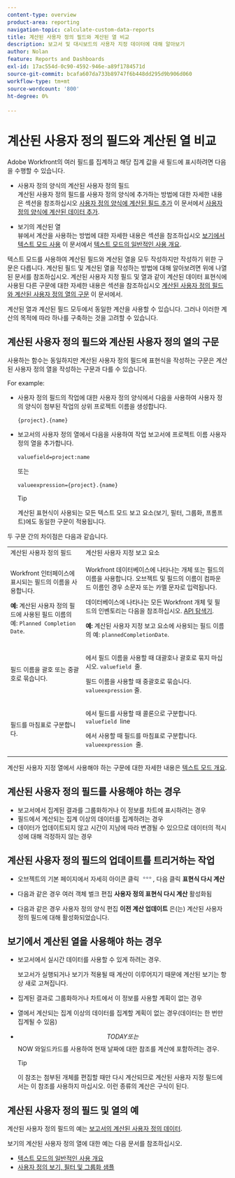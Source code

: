 ```yaml
---
content-type: overview
product-area: reporting
navigation-topic: calculate-custom-data-reports
title: 계산된 사용자 정의 필드와 계산된 열 비교
description: 보고서 및 대시보드의 사용자 지정 데이터에 대해 알아보기
author: Nolan
feature: Reports and Dashboards
exl-id: 17ac554d-0c90-4592-946e-a89f1784571d
source-git-commit: bcafa607da733b89747f6b448dd295d9b906d060
workflow-type: tm+mt
source-wordcount: '800'
ht-degree: 0%

---
```


# 계산된 사용자 정의 필드와 계산된 열 비교

Adobe Workfront의 여러 필드를 집계하고 해당 집계 값을 새 필드에 표시하려면 다음을 수행할 수 있습니다.

* 사용자 정의 양식의 계산된 사용자 정의 필드\
  계산된 사용자 정의 필드를 사용자 정의 양식에 추가하는 방법에 대한 자세한 내용은 섹션을 참조하십시오 [사용자 정의 양식에 계산된 필드 추가](../../../administration-and-setup/customize-workfront/create-manage-custom-forms/add-calculated-data-to-custom-form.md#creating-calculated-custom-fields) 이 문서에서 [사용자 정의 양식에 계산된 데이터 추가](../../../administration-and-setup/customize-workfront/create-manage-custom-forms/add-calculated-data-to-custom-form.md).

* 보기의 계산된 열\
  뷰에서 계산을 사용하는 방법에 대한 자세한 내용은 섹션을 참조하십시오 [보기에서 텍스트 모드 사용](../../../reports-and-dashboards/reports/text-mode/understand-common-uses-text-mode.md#using-text-mode-in-views) 이 문서에서 [텍스트 모드의 일반적인 사용 개요](../../../reports-and-dashboards/reports/text-mode/understand-common-uses-text-mode.md).

텍스트 모드를 사용하여 계산된 필드와 계산된 열을 모두 작성하지만 작성하기 위한 구문은 다릅니다. 계산된 필드 및 계산된 열을 작성하는 방법에 대해 알아보려면 위에 나열된 문서를 참조하십시오. 계산된 사용자 지정 필드 및 열과 같이 계산된 데이터 표현식에 사용된 다른 구문에 대한 자세한 내용은 섹션을 참조하십시오 [계산된 사용자 정의 필드와 계산된 사용자 정의 열의 구문](#syntax-of-calculated-custom-fields-vs-calculated-custom-columns-syntax) 이 문서에서.

계산된 열과 계산된 필드 모두에서 동일한 계산을 사용할 수 있습니다. 그러나 이러한 계산의 목적에 따라 하나를 구축하는 것을 고려할 수 있습니다.

## 계산된 사용자 정의 필드와 계산된 사용자 정의 열의 구문

사용하는 함수는 동일하지만 계산된 사용자 정의 필드에 표현식을 작성하는 구문은 계산된 사용자 정의 열을 작성하는 구문과 다를 수 있습니다.

For example:

* 사용자 정의 필드의 작업에 대한 사용자 정의 양식에서 다음을 사용하여 사용자 정의 양식이 첨부된 작업의 상위 프로젝트 이름을 생성합니다.

  ```
  {project}.{name}
  ```

* 보고서의 사용자 정의 열에서 다음을 사용하여 작업 보고서에 프로젝트 이름 사용자 정의 열을 추가합니다.

  ```
  valuefield=project:name
  ```

  또는

  ```
  valueexpression={project}.{name}
  ```

  >[!TIP]
  >
  >계산된 표현식이 사용되는 모든 텍스트 모드 보고 요소(보기, 필터, 그룹화, 프롬프트)에도 동일한 구문이 적용됩니다.

두 구문 간의 차이점은 다음과 같습니다.

<table style="table-layout:auto"> 
 <col> 
 <col> 
 <tbody> 
  <tr> 
   <td>계산된 사용자 정의 필드</td> 
   <td>계산된 사용자 지정 보고 요소</td> 
  </tr> 
  <tr> 
   <td> <p>Workfront 인터페이스에 표시되는 필드의 이름을 사용합니다.</p> <p class="example" data-mc-autonum="<b>Example: </b>"><span class="autonumber"><span><b>예: </b></span></span>계산된 사용자 정의 필드에 사용된 필드 이름의 예: <code>Planned Completion Date</code>.</p> </td> 
   <td> <p>Workfront 데이터베이스에 나타나는 개체 또는 필드의 이름을 사용합니다. 오브젝트 및 필드의 이름이 컴파운드 이름인 경우 소문자 또는 카멜 문자로 입력됩니다. </p> <p>데이터베이스에 나타나는 모든 Workfront 개체 및 필드의 인벤토리는 다음을 참조하십시오. <a href="../../../wf-api/general/api-explorer.md" class="MCXref xref">API 탐색기</a>. </p> <p class="example" data-mc-autonum="<b>Example: </b>"><span class="autonumber"><span><b>예: </b></span></span>계산된 사용자 지정 보고 요소에 사용되는 필드 이름의 예: <code>plannedCompletionDate</code>.</p> </td> 
  </tr> 
  <tr> 
   <td>필드 이름을 괄호 또는 중괄호로 묶습니다.</td> 
   <td> <p>에서 필드 이름을 사용할 때 대괄호나 괄호로 묶지 마십시오. <code>valuefield </code>줄.</p> <p>필드 이름을 사용할 때 중괄호로 묶습니다. <code>valueexpression</code> 줄.</p> </td> 
  </tr> 
  <tr> 
   <td>필드를 마침표로 구분합니다.</td> 
   <td> <p>에서 필드를 사용할 때 콜론으로 구분합니다. <code>valuefield </code>line</p> <p>에서 사용할 때 필드를 마침표로 구분합니다. <code>valueexpression </code>줄. </p> </td> 
  </tr> 
 </tbody> 
</table>

계산된 사용자 지정 열에서 사용해야 하는 구문에 대한 자세한 내용은 [텍스트 모드 개요](../../../reports-and-dashboards/reports/text-mode/understand-text-mode.md).

## 계산된 사용자 정의 필드를 사용해야 하는 경우

* 보고서에서 집계된 결과를 그룹화하거나 이 정보를 차트에 표시하려는 경우
* 필드에서 계산되는 집계 이상의 데이터를 집계하려는 경우
* 데이터가 업데이트되지 않고 시간이 지남에 따라 변경될 수 있으므로 데이터의 적시성에 대해 걱정하지 않는 경우

## 계산된 사용자 정의 필드의 업데이트를 트리거하는 작업

* 오브젝트의 기본 페이지에서 자세히 아이콘 클릭 ![](assets/more-icon.png), 다음 클릭 **표현식 다시 계산**

* 다음과 같은 경우 여러 객체 벌크 편집 **사용자 정의 표현식 다시 계산** 활성화됨
* 다음과 같은 경우 사용자 정의 양식 편집 **이전 계산 업데이트** 은(는) 계산된 사용자 정의 필드에 대해 활성화되었습니다.

## 보기에서 계산된 열을 사용해야 하는 경우

* 보고서에서 실시간 데이터를 사용할 수 있게 하려는 경우.

  보고서가 실행되거나 보기가 적용될 때 계산이 이루어지기 때문에 계산된 보기는 항상 새로 고쳐집니다.

* 집계된 결과로 그룹화하거나 차트에서 이 정보를 사용할 계획이 없는 경우
* 열에서 계산되는 집계 이상의 데이터를 집계할 계획이 없는 경우(데이터는 한 번만 집계될 수 있음)
* $$TODAY 또는 $$NOW 와일드카드를 사용하여 현재 날짜에 대한 참조를 계산에 포함하려는 경우.

  >[!TIP]
  >
  >이 참조는 첨부된 개체를 편집할 때만 다시 계산되므로 계산된 사용자 지정 필드에서는 이 참조를 사용하지 마십시오. 이런 종류의 계산은 구식이 된다.

## 계산된 사용자 정의 필드 및 열의 예

계산된 사용자 정의 필드의 예는 [보고서의 계산된 사용자 정의 데이터](../../../reports-and-dashboards/reports/calc-cstm-data-reports/calculated-custom-data-reports.md).

보기의 계산된 사용자 정의 열에 대한 예는 다음 문서를 참조하십시오.

* [텍스트 모드의 일반적인 사용 개요](../../../reports-and-dashboards/reports/text-mode/understand-common-uses-text-mode.md)
* [사용자 정의 보기, 필터 및 그룹화 샘플](../../../reports-and-dashboards/reports/custom-view-filter-grouping-samples/custom-view-filter-grouping-samples.md)
